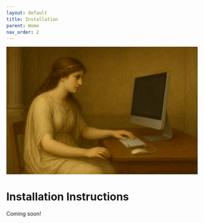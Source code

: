 ```yaml
---
layout: default
title: Installation
parent: Home
nav_order: 2
---
```


<div style="text-align: center;">
    <img src="../assets/installation.png" width="900" alt="Mnemosyne talking to the 9 muses" class="center">
</div>


# Installation Instructions

Coming soon!